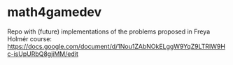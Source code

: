 # math4gamedev
Repo with (future) implementations of the problems proposed in Freya Holmér course: https://docs.google.com/document/d/1Nou1ZAbNOkELggW9YqZ9LTRIW9Hc-isUpURbQ8gjiMM/edit
